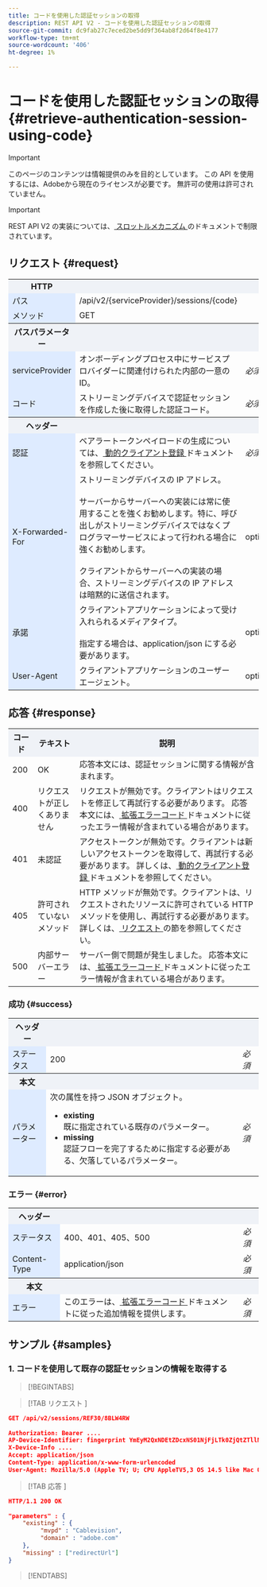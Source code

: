 ```yaml
---
title: コードを使用した認証セッションの取得
description: REST API V2 - コードを使用した認証セッションの取得
source-git-commit: dc9fab27c7eced2be5dd9f364ab8f2d64f8e4177
workflow-type: tm+mt
source-wordcount: '406'
ht-degree: 1%

---
```



# コードを使用した認証セッションの取得 {#retrieve-authentication-session-using-code}

>[!IMPORTANT]
>
> このページのコンテンツは情報提供のみを目的としています。 この API を使用するには、Adobeから現在のライセンスが必要です。 無許可の使用は許可されていません。

>[!IMPORTANT]
>
> REST API V2 の実装については、[ スロットルメカニズム ](/help/authentication/throttling-mechanism.md) のドキュメントで制限されています。

## リクエスト {#request}

<table style="table-layout:auto">
   <tr>
      <th style="background-color: #EFF2F7;">HTTP</th>
      <th style="background-color: #EFF2F7;"></th>
      <th style="background-color: #EFF2F7;"></th>
   </tr>
   <tr>
      <td style="background-color: #DEEBFF;">パス</td>
      <td>/api/v2/{serviceProvider}/sessions/{code}</td>
      <td></td>
   </tr>
   <tr>
      <td style="background-color: #DEEBFF;">メソッド</td>
      <td>GET</td>
      <td></td>
   </tr>
   <tr>
      <th style="background-color: #EFF2F7;">パスパラメーター</th>
      <th style="background-color: #EFF2F7;"></th>
      <th style="background-color: #EFF2F7;"></th>
   </tr>
   <tr>
      <td style="background-color: #DEEBFF;">serviceProvider</td>
      <td>オンボーディングプロセス中にサービスプロバイダーに関連付けられた内部の一意の ID。</td>
      <td><i>必須</i></td>
   </tr>
    <tr>
      <td style="background-color: #DEEBFF;">コード</td>
      <td>ストリーミングデバイスで認証セッションを作成した後に取得した認証コード。</td>
      <td><i>必須</i></td>
   </tr>
   <tr>
      <th style="background-color: #EFF2F7;">ヘッダー</th>
      <th style="background-color: #EFF2F7;"></th>
      <th style="background-color: #EFF2F7;"></th>
   </tr>
   <tr>
      <td style="background-color: #DEEBFF;">認証</td>
      <td>ベアラートークンペイロードの生成については、<a href="../../../dynamic-client-registration-api.md"> 動的クライアント登録 </a> ドキュメントを参照してください。</td>
      <td><i>必須</i></td>
   </tr>
   <tr>
      <td style="background-color: #DEEBFF;">X-Forwarded-For</td>
      <td>
         ストリーミングデバイスの IP アドレス。
         <br/><br/>
         サーバーからサーバーへの実装には常に使用することを強くお勧めします。特に、呼び出しがストリーミングデバイスではなくプログラマーサービスによって行われる場合に強くお勧めします。
         <br/><br/>
         クライアントからサーバーへの実装の場合、ストリーミングデバイスの IP アドレスは暗黙的に送信されます。
      </td> 
      <td>optional</td>
   </tr>
   <tr>
      <td style="background-color: #DEEBFF;">承諾</td>
      <td>
         クライアントアプリケーションによって受け入れられるメディアタイプ。
         <br/><br/>
         指定する場合は、application/json にする必要があります。
      </td>
      <td>optional</td>
   </tr>
   <tr>
      <td style="background-color: #DEEBFF;">User-Agent</td>
      <td>クライアントアプリケーションのユーザーエージェント。</td>
      <td>optional</td>
   </tr>
</table>

## 応答 {#response}

<table style="table-layout:auto">
   <tr>
      <th style="background-color: #EFF2F7;">コード</th>
      <th style="background-color: #EFF2F7;">テキスト</th>
      <th style="background-color: #EFF2F7;">説明</th>
   </tr>
   <tr>
      <td>200</td>
      <td>OK</td>
      <td>
        応答本文には、認証セッションに関する情報が含まれます。
      </td>
   </tr>
   <tr>
      <td>400</td>
      <td>リクエストが正しくありません</td>
      <td>
        リクエストが無効です。クライアントはリクエストを修正して再試行する必要があります。 応答本文には、<a href="../../../enhanced-error-codes.md"> 拡張エラーコード </a> ドキュメントに従ったエラー情報が含まれている場合があります。
      </td>
   </tr>
   <tr>
      <td>401</td>
      <td>未認証</td>
      <td>
        アクセストークンが無効です。クライアントは新しいアクセストークンを取得して、再試行する必要があります。 詳しくは、<a href="../../../dynamic-client-registration-api.md"> 動的クライアント登録 </a> ドキュメントを参照してください。
      </td>
   </tr>
   <tr>
      <td>405</td>
      <td>許可されていないメソッド</td>
      <td>
        HTTP メソッドが無効です。クライアントは、リクエストされたリソースに許可されている HTTP メソッドを使用し、再試行する必要があります。 詳しくは、<a href="#request"> リクエスト </a> の節を参照してください。
      </td>
   </tr>
   <tr>
      <td>500</td>
      <td>内部サーバーエラー</td>
      <td>
        サーバー側で問題が発生しました。 応答本文には、<a href="../../../enhanced-error-codes.md"> 拡張エラーコード </a> ドキュメントに従ったエラー情報が含まれている場合があります。
      </td>
   </tr>
</table>

### 成功 {#success}

<table style="table-layout:auto">
   <tr>
      <th style="background-color: #EFF2F7;">ヘッダー</th>
      <th style="background-color: #EFF2F7"></th>
      <th style="background-color: #EFF2F7;"></th>
   </tr>
   <tr>
      <td style="background-color: #DEEBFF;">ステータス</td>
      <td>200</td>
      <td><i>必須</i></td>
   </tr>
   <tr>
      <th style="background-color: #EFF2F7;">本文</th>
      <th style="background-color: #EFF2F7"></th>
      <th style="background-color: #EFF2F7;"></th>
   </tr>
   <tr>
      <td style="background-color: #DEEBFF;">パラメーター</td>
      <td>
         次の属性を持つ JSON オブジェクト。
         <ul>
            <li><b>existing</b><br/> 既に指定されている既存のパラメーター。</li>
            <li><b>missing</b><br/> 認証フローを完了するために指定する必要がある、欠落しているパラメーター。</li>
         </ul>
      </td>
      <td><i>必須</i></td>
</table>

### エラー {#error}

<table style="table-layout:auto">
   <tr>
      <th style="background-color: #EFF2F7;">ヘッダー</th>
      <th style="background-color: #EFF2F7;"></th>
      <th style="background-color: #EFF2F7;"></th>
   </tr>
   <tr>
      <td style="background-color: #DEEBFF;">ステータス</td>
      <td>400、401、405、500</td>
      <td><i>必須</i></td>
   </tr>
   <tr>
      <td style="background-color: #DEEBFF;">Content-Type</td>
      <td>application/json</td>
      <td><i>必須</i></td>
   </tr>
   <tr>
      <th style="background-color: #EFF2F7;">本文</th>
      <th style="background-color: #EFF2F7;"></th>
      <th style="background-color: #EFF2F7;"></th>
   </tr>
   <tr>
      <td style="background-color: #DEEBFF;">エラー</td>
      <td>このエラーは、<a href="../../../enhanced-error-codes.md"> 拡張エラーコード </a> ドキュメントに従った追加情報を提供します。</td>
      <td><i>必須</i></td>
   </tr>
</table>

## サンプル {#samples}

### 1. コードを使用して既存の認証セッションの情報を取得する

>[!BEGINTABS]

>[!TAB  リクエスト ]

```JSON
GET /api/v2/sessions/REF30/8BLW4RW
 
Authorization: Bearer ....
AP-Device-Identifier: fingerprint YmEyM2QxNDEtZDcxNS01NjFjLTk0ZjQtZTllNGM5NjZiMWVi
X-Device-Info ....
Accept: application/json
Content-Type: application/x-www-form-urlencoded
User-Agent: Mozilla/5.0 (Apple TV; U; CPU AppleTV5,3 OS 14.5 like Mac OS X; en_US)
```

>[!TAB  応答 ]

```JSON
HTTP/1.1 200 OK
 
"parameters" : {
    "existing" : {           
         "mvpd" : "Cablevision",
         "domain" : "adobe.com"
    },
    "missing" : ["redirectUrl"]
}
```

>[!ENDTABS]
